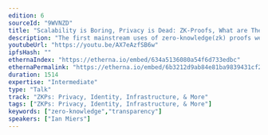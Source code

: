 ```yaml
---
edition: 6
sourceId: "9WVNZD"
title: "Scalability is Boring, Privacy is Dead: ZK-Proofs, What are They Good for?"
description: "The first mainstream uses of zero-knowledge(zk) proofs were for private payments in systems like Zcash and then scalability. In both, we hide data to improve privacy or validation costs. But private payments, unfortunately, have seen limited direct demand. And scalability needs faster proofs but not even zero-knowledge. What are practical zk proofs good for? This talk considers zk proofs + blockchains as a tool both for cryptocurrency and broader applications."
youtubeUrl: "https://youtu.be/AX7eAzfSB6w"
ipfsHash: ""
ethernaIndex: "https://etherna.io/embed/634a5136080a54f6d733edbc"
ethernaPermalink: "https://etherna.io/embed/6b3212d9ab84e81ba9839431cf229048c8d116548c229cb2266291fa42481cce"
duration: 1514
expertise: "Intermediate"
type: "Talk"
track: "ZKPs: Privacy, Identity, Infrastructure, & More"
tags: ["ZKPs: Privacy, Identity, Infrastructure, & More"]
keywords: ["zero-knowledge","transparency"]
speakers: ["Ian Miers"]
---
```

